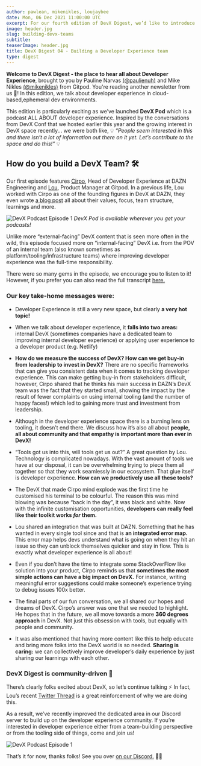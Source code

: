 ```yaml
---
author: pawlean, mikenikles, loujaybee
date: Mon, 06 Dec 2021 11:00:00 UTC
excerpt: For our fourth edition of DevX Digest, we’d like to introduce our new podcast with a first episode all about building a developer experience team!
image: header.jpg
slug: building-devx-teams
subtitle:
teaserImage: header.jpg
title: DevX Digest 04 - Building a Developer Experience team
type: digest
---
```


<script context="module">
  export const prerender = true;
</script>

**Welcome to DevX Digest - the place to hear all about Developer Experience**, brought to you by Pauline Narvas [(@paulienuh)](https://twitter.com/paulienuh) and Mike Nikles [(@mikenikles)](https://twitter.com/mikenikles) from Gitpod. You're reading another newsletter from us 🎉! In this edition, we talk about developer experience in cloud-based,ephemeral dev environments.

This edition is particularly exciting as we’ve launched **DevX Pod** which is a podcast ALL ABOUT developer experience. Inspired by the conversations from DevX Conf that we hosted earlier this year and the growing interest in DevX space recently... we were both like, 💡 _“People seem interested in this and there isn’t a lot of information out there on it yet. Let’s contribute to the space and do this!”_ 💡

## How do you build a DevX Team? 🛠

Our first episode features [Cirpo](https://twitter.com/cirpo), Head of Developer Experience at DAZN Engineering and [Lou](https://twitter.com/loujaybee), Product Manager at Gitpod. In a previous life, Lou worked with Cirpo as one of the founding figures in DevX at DAZN, they even wrote [a blog post](https://medium.com/dazn-tech/developer-experience-dx-at-dazn-e6de9a0208d2) all about their values, focus, team structure, learnings and more.

![DevX Podcast Episode 1](../../../static/images/blog/building-devx-teams/podcast.png)
_DevX Pod is available wherever you get your podcasts!_

Unlike more “external-facing” DevX content that is seen more often in the wild, this episode focused more on “internal-facing” DevX i.e. from the POV of an internal team (also known sometimes as platform/tooling/infrastructure teams) where improving developer experience was the full-time responsibility.

There were so many gems in the episode, we encourage you to listen to it! However, if you prefer you can also read the full transcript [here.](https://www.buzzsprout.com/1895030/9637256)

### Our key take-home messages were:

- Developer Experience is still a very new space, but clearly **a very hot topic!**

- When we talk about developer experience, it **falls into two areas:** internal DevX (sometimes companies have a dedicated team to improving internal developer experience) or applying user experience to a developer product (e.g. Netlify)

- **How do we measure the success of DevX? How can we get buy-in from leadership to invest in DevX?** There are no specific frameworks that can give you consistent data when it comes to tracking developer experience. This can make getting buy-in from stakeholders difficult, however, Cirpo shared that he thinks his main success in DAZN’s DevX team was the fact that they started small, showing the impact by the result of fewer complaints on using internal tooling (and the number of happy faces!) which led to gaining more trust and investment from leadership.

- Although in the developer experience space there is a burning lens on tooling, it doesn’t end there. We discuss how it’s also all about **people, all about community and that empathy is important more than ever in DevX!**

- “Tools got us into this, will tools get us out?” A great question by Lou. Technology is complicated nowadays. With the vast amount of tools we have at our disposal, it can be overwhelming trying to piece them all together so that they work seamlessly in our ecosystem. That glue itself is developer experience. **How can we productively use all these tools?**

- The DevX that made Cirpo mind explode was the first time he customised his terminal to be colourful. The reason this was mind blowing was because “back in the day”, it was black and white. Now with the infinite customisation opportunities, **developers can really feel like their toolkit works _for_ them.**

- Lou shared an integration that was built at DAZN. Something that he has wanted in every single tool since and that is **an integrated error map.** This error map helps devs understand what is going on when they hit an issue so they can unblock themselves quicker and stay in flow. This is exactly what developer experience is all about!

- Even if you don’t have the time to integrate some StackOverFlow like solution into your product, Cirpo reminds us that **sometimes the most simple actions can have a big impact on DevX.** For instance, writing meaningful error suggestions could make someone’s experience trying to debug issues 100x better.

- The final parts of our fun conversation, we all shared our hopes and dreams of DevX. Cirpo’s answer was one that we needed to highlight. He hopes that in the future, we all move towards a more **360 degrees approach** in DevX. Not just this obsession with tools, but equally with people and community.

- It was also mentioned that having more content like this to help educate and bring more folks into the DevX world is so needed. **Sharing is caring:** we can collectively improve developer’s daily experience by just sharing our learnings with each other.

### DevX Digest is community-driven 🤝

There’s clearly folks excited about DevX, so let’s continue talking ⚡️ In fact, Lou’s recent [Twitter Thread](https://twitter.com/loujaybee/status/1466042887716720640) is a great reinforcement of why we are doing this.

As a result, we’ve recently improved the dedicated area in our Discord server to build up on the developer experience community. If you’re interested in developer experience either from a team-building perspective or from the tooling side of things, come and join us!

![DevX Podcast Episode 1](../../../static/images/blog/building-devx-teams/DevX-Discord.png)

That’s it for now, thanks folks! See you over [on our Discord.](https://www.gitpod.io/chat) 👋🏼
